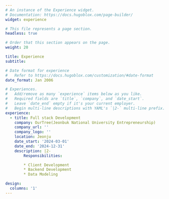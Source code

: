 ```yaml
---
# An instance of the Experience widget.
# Documentation: https://docs.hugoblox.com/page-builder/
widget: experience

# This file represents a page section.
headless: true

# Order that this section appears on the page.
weight: 20

title: Experience
subtitle:

# Date format for experience
#   Refer to https://docs.hugoblox.com/customization/#date-format
date_format: Jan 2006

# Experiences.
#   Add/remove as many `experience` items below as you like.
#   Required fields are `title`, `company`, and `date_start`.
#   Leave `date_end` empty if it's your current employer.
#   Begin multi-line descriptions with YAML's `|2-` multi-line prefix.
experience:
  - title: Full stack Development
    company: OurTree(Jeonbuk National University Entrepreneurship)
    company_url: ''
    company_logo: ''
    location: Jeonju
    date_start: '2024-03-01'
    date_end: '2024-12-31'
    description: |2-
        Responsibilities:

        * Client Development
        * Backend Development
        * Data Modeling

design:
  columns: '1'
---
```

